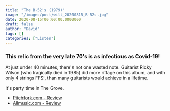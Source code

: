 ```yaml
---
title: "The B-52's (1979)"
image: "/images/post/wilt_20200815_B-52s.jpg"
date: 2020-08-15T00:00:00.0000000
draft: false
author: "David"
tags: []
categories: ["Listen"]
---
```

### This relic from the very late 70's is as infectious as Covid-19!    
  
At just under 40 minutes, there's not one wasted note.  Guitarist Ricky Wilson (who tragically died in 1985) did more riffage on this album, and with only 4 strings FFS!, than many guitarists would achieve in a lifetime.   
  
It's party time in The Grove.  

-  [Pitchfork.com - Review](https://pitchfork.com/reviews/albums/the-b-52s-the-b-52s/)
-  [Allmusic.com - Review](https://www.allmusic.com/album/the-b-52s-mw0000189007)